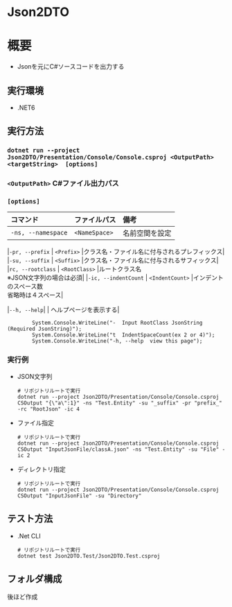 # Json2DTO
# 概要
* Jsonを元にC#ソースコードを出力する

## 実行環境
* .NET6

## 実行方法
### ```dotnet run --project Json2DTO/Presentation/Console/Console.csproj <OutputPath> <targetString>  [options]```

### ```<OutputPath>``` C#ファイル出力パス

### ```[options]```
|コマンド          | ファイルパス      |備考|
|:----------------|:-----------------|:-------------|  
|```-ns, --namespace``` | ```<NameSpace>```    |名前空間を設定|

|```-pr, --prefix``` | ```<Prefix>```    |クラス名・ファイル名に付与されるプレフィックス|
|```-su, --suffix``` | ```<Suffix>```    |クラス名・ファイル名に付与されるサフィックス|
|```rc, --rootclass``` | ```<RootClass>```    |ルートクラス名<br>※JSON文字列の場合は必須|
|```-ic, --indentCount``` | ```<IndentCount>```    |インデントのスペース数<br>省略時は４スペース|

|```--h, --help```|                         | ヘルプページを表示する|

            System.Console.WriteLine("-  Input RootClass JsonString (Required JsonString)");
            System.Console.WriteLine("t  IndentSpaceCount(ex 2 or 4)");
            System.Console.WriteLine("-h, --help  view this page");

### 実行例
* JSON文字列  
  ```
  # リポジトリルートで実行
  dotnet run --project Json2DTO/Presentation/Console/Console.csproj CSOutput "{\"a\":1}" -ns "Test.Entity" -su "_suffix" -pr "prefix_" -rc "RootJson" -ic 4
  ```

* ファイル指定  
  ```
  # リポジトリルートで実行
  dotnet run --project Json2DTO/Presentation/Console/Console.csproj CSOutput "InputJsonFile/classA.json" -ns "Test.Entity" -su "File" -ic 2
  ```

* ディレクトリ指定  
  ```
  # リポジトリルートで実行
  dotnet run --project Json2DTO/Presentation/Console/Console.csproj CSOutput "InputJsonFile" -su "Directory"
  ```

## テスト方法
* .Net CLI  
  ```
  # リポジトリルートで実行
  dotnet test Json2DTO.Test/Json2DTO.Test.csproj
  ```

## フォルダ構成
後ほど作成

